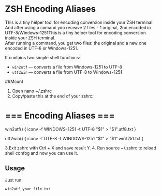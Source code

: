 # ZSH Encoding Aliases

This is a tiny helper tool for encoding conversion inside your ZSH 
terminal. And after using a comand you receave 2 files - 1 original,
2nd encoded in UTF-8/Windows-1251This is a tiny helper tool for encoding conversion inside your ZSH terminal.  
After running a command, you get two files: the original and a new one encoded in UTF-8 or Windows-1251.

It contains two simple shell functions:

- `win2utf` — converts a file from Windows-1251 to UTF-8
- `utf2win` — converts a file from UTF-8 to Windows-1251


##Mount 

1. Open nano ~/.zshrc
2. Copy/paste this at the end of your zshrc:
# === Encoding Aliases ===
win2utf() {
    iconv -f WINDOWS-1251 -t UTF-8 "$1" > "$1".utf8.txt
}

utf2win() {
    iconv -f UTF-8 -t WINDOWS-1251 "$1" > "$1".win1251.txt
}


3.Exit zshrc with Ctrl + X and save result Y. 
4. Run source ~/.zshrc to reload shell confog and now you can use it. 



## Usage

Just run:

```bash
win2utf your_file.txt
